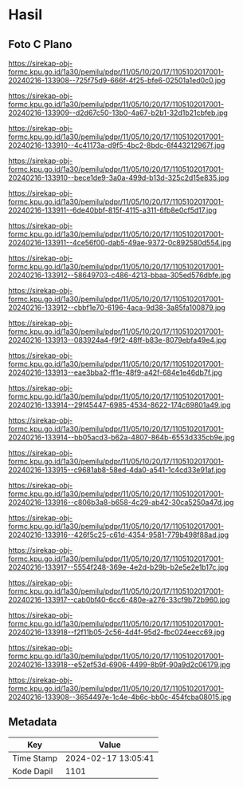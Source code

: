 # Hasil

## Foto C Plano

https://sirekap-obj-formc.kpu.go.id/1a30/pemilu/pdpr/11/05/10/20/17/1105102017001-20240216-133908--725f75d9-666f-4f25-bfe6-02501a1ed0c0.jpg

https://sirekap-obj-formc.kpu.go.id/1a30/pemilu/pdpr/11/05/10/20/17/1105102017001-20240216-133909--d2d67c50-13b0-4a67-b2b1-32d1b21cbfeb.jpg

https://sirekap-obj-formc.kpu.go.id/1a30/pemilu/pdpr/11/05/10/20/17/1105102017001-20240216-133910--4c41173a-d9f5-4bc2-8bdc-6f443212967f.jpg

https://sirekap-obj-formc.kpu.go.id/1a30/pemilu/pdpr/11/05/10/20/17/1105102017001-20240216-133910--bece1de9-3a0a-499d-b13d-325c2d15e835.jpg

https://sirekap-obj-formc.kpu.go.id/1a30/pemilu/pdpr/11/05/10/20/17/1105102017001-20240216-133911--6de40bbf-815f-4115-a311-6fb8e0cf5d17.jpg

https://sirekap-obj-formc.kpu.go.id/1a30/pemilu/pdpr/11/05/10/20/17/1105102017001-20240216-133911--4ce56f00-dab5-49ae-9372-0c892580d554.jpg

https://sirekap-obj-formc.kpu.go.id/1a30/pemilu/pdpr/11/05/10/20/17/1105102017001-20240216-133912--58649703-c486-4213-bbaa-305ed576dbfe.jpg

https://sirekap-obj-formc.kpu.go.id/1a30/pemilu/pdpr/11/05/10/20/17/1105102017001-20240216-133912--cbbf1e70-6196-4aca-9d38-3a85fa100879.jpg

https://sirekap-obj-formc.kpu.go.id/1a30/pemilu/pdpr/11/05/10/20/17/1105102017001-20240216-133913--083924a4-f9f2-48ff-b83e-8079ebfa49e4.jpg

https://sirekap-obj-formc.kpu.go.id/1a30/pemilu/pdpr/11/05/10/20/17/1105102017001-20240216-133913--eae3bba2-ff1e-48f9-a42f-684e1e46db7f.jpg

https://sirekap-obj-formc.kpu.go.id/1a30/pemilu/pdpr/11/05/10/20/17/1105102017001-20240216-133914--29f45447-6985-4534-8622-174c69801a49.jpg

https://sirekap-obj-formc.kpu.go.id/1a30/pemilu/pdpr/11/05/10/20/17/1105102017001-20240216-133914--bb05acd3-b62a-4807-864b-6553d335cb9e.jpg

https://sirekap-obj-formc.kpu.go.id/1a30/pemilu/pdpr/11/05/10/20/17/1105102017001-20240216-133915--c9681ab8-58ed-4da0-a541-1c4cd33e91af.jpg

https://sirekap-obj-formc.kpu.go.id/1a30/pemilu/pdpr/11/05/10/20/17/1105102017001-20240216-133916--c806b3a8-b658-4c29-ab42-30ca5250a47d.jpg

https://sirekap-obj-formc.kpu.go.id/1a30/pemilu/pdpr/11/05/10/20/17/1105102017001-20240216-133916--426f5c25-c61d-4354-9581-779b498f88ad.jpg

https://sirekap-obj-formc.kpu.go.id/1a30/pemilu/pdpr/11/05/10/20/17/1105102017001-20240216-133917--5554f248-369e-4e2d-b29b-b2e5e2e1b17c.jpg

https://sirekap-obj-formc.kpu.go.id/1a30/pemilu/pdpr/11/05/10/20/17/1105102017001-20240216-133917--cab0bf40-6cc6-480e-a276-33cf9b72b960.jpg

https://sirekap-obj-formc.kpu.go.id/1a30/pemilu/pdpr/11/05/10/20/17/1105102017001-20240216-133918--f2f11b05-2c56-4d4f-95d2-fbc024eecc69.jpg

https://sirekap-obj-formc.kpu.go.id/1a30/pemilu/pdpr/11/05/10/20/17/1105102017001-20240216-133918--e52ef53d-6906-4499-8b9f-90a9d2c06179.jpg

https://sirekap-obj-formc.kpu.go.id/1a30/pemilu/pdpr/11/05/10/20/17/1105102017001-20240216-133908--3654497e-1c4e-4b6c-bb0c-454fcba08015.jpg


## Metadata

| Key        | Value               |
| ---------- | ------------------- |
| Time Stamp | 2024-02-17 13:05:41 |
| Kode Dapil | 1101                |



